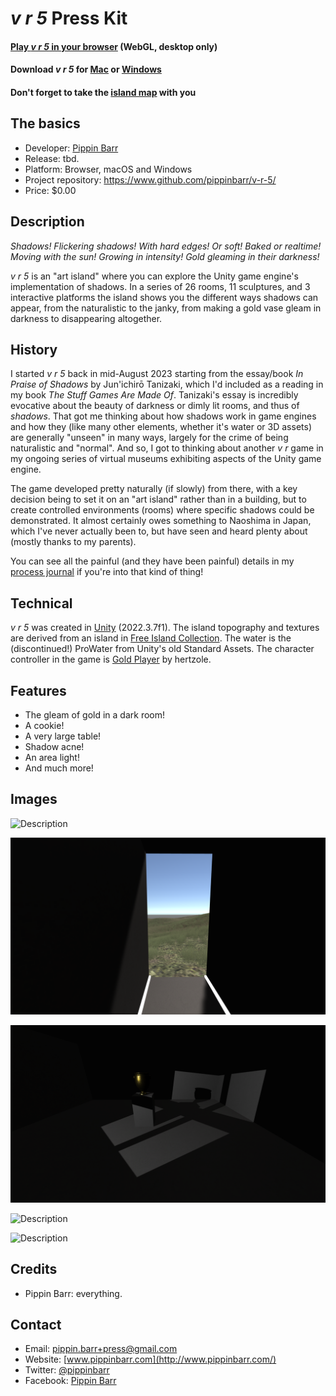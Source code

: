 # *v r 5* Press Kit

#### [Play *v r 5* in your browser](https://pippinbarr.com/v-r-5/webgl) (WebGL, desktop only)

#### Download *v r 5* for [Mac](https://github.com/pippinbarr/v-r-5/releases/download/v1.0/v-r-5-mac.zip) or [Windows](https://github.com/pippinbarr/v-r-5/releases/download/v1.0/v-r-5-windows.zip)

#### Don't forget to take the [island map](https://pippinbarr.com/v-r-5/info/map/v-r-5-map.pdf) with you

## The basics

* Developer: [Pippin Barr](http://www.pippinbarr.com/)
* Release: tbd.
* Platform: Browser, macOS and Windows
* Project repository: <https://www.github.com/pippinbarr/v-r-5/>
* Price: $0.00

## Description

*Shadows! Flickering shadows! With hard edges! Or soft! Baked or realtime! Moving with the sun! Growing in intensity! Gold gleaming in their darkness!*

*v r 5* is an "art island" where you can explore the Unity game engine's implementation of shadows. In a series of 26 rooms, 11 sculptures, and 3 interactive platforms the island shows you the different ways shadows can appear, from the naturalistic to the janky, from making a gold vase gleam in darkness to disappearing altogether.

## History

I started *v r 5* back in mid-August 2023 starting from the essay/book *In Praise of Shadows* by Jun'ichirō Tanizaki, which I'd included as a reading in my book *The Stuff Games Are Made Of*. Tanizaki's essay is incredibly evocative about the beauty of darkness or dimly lit rooms, and thus of *shadows*. That got me thinking about how shadows work in game engines and how they (like many other elements, whether it's water or 3D assets) are generally "unseen" in many ways, largely for the crime of being naturalistic and "normal". And so, I got to thinking about another *v r* game in my ongoing series of virtual museums exhibiting aspects of the Unity game engine.

The game developed pretty naturally (if slowly) from there, with a key decision being to set it on an "art island" rather than in a building, but to create controlled environments (rooms) where specific shadows could be demonstrated. It almost certainly owes something to Naoshima in Japan, which I've never actually been to, but have seen and heard plenty about (mostly thanks to my parents).

You can see all the painful (and they have been painful) details in my [process journal](../process/journal.md) if you're into that kind of thing!

## Technical

*v r 5* was created in [Unity](https://unity.com/) (2022.3.7f1). The island topography and textures are derived from an island in [Free Island Collection](https://assetstore.unity.com/packages/3d/environments/landscapes/free-island-collection-104753). The water is the (discontinued!) ProWater from Unity's old Standard Assets. The character controller in the game is [Gold Player](https://github.com/Hertzole/gold-player) by hertzole.

## Features

* The gleam of gold in a dark room!
* A cookie!
* A very large table!
* Shadow acne!
* An area light!
* And much more!

## Images

![Description](images/area-light-interior.png)

![Description](images/cookie-exit.png)

![Description](images/cookie-interior.png)

![Description](images/two-lights-interior.png)

![Description](images/y-translation-interior.png)

## Credits

* Pippin Barr: everything.

## Contact

* Email: [pippin.barr+press@gmail.com](mailto:pippin.barr+press@gmail.com)
* Website: [www.pippinbarr.com](http://www.pippinbarr.com/)
* Twitter: [@pippinbarr](https://www.twitter.com/pippinbarr)
* Facebook: [Pippin Barr](http://www.facebook.com/pippin.barr)
